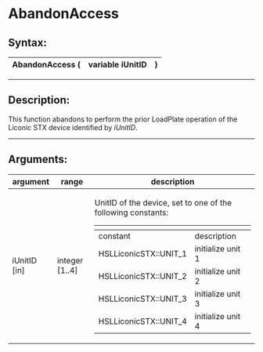 # AbandonAccess

## Syntax:

&#x20;

| AbandonAccess ( | variable iUnitID | ) |
| --------------- | ---------------- | - |

&#x20;

***

## Description:

&#x20;

This function abandons to perform the prior LoadPlate operation of the Liconic STX device identified by _iUnitID_.&#x20;

&#x20;

***

## Arguments:

&#x20;

| argument      | range           | description                                                                                                                                                                                                                                                                                                                                                                                                                                                                              |
| ------------- | --------------- | ---------------------------------------------------------------------------------------------------------------------------------------------------------------------------------------------------------------------------------------------------------------------------------------------------------------------------------------------------------------------------------------------------------------------------------------------------------------------------------------- |
| iUnitID \[in] | integer \[1..4] | <p>UnitID of the device, set to one of the following constants:</p><p> </p><table data-header-hidden><thead><tr><th></th><th></th></tr></thead><tbody><tr><td>constant</td><td>description</td></tr><tr><td>HSLLiconicSTX::UNIT_1</td><td>initialize unit 1</td></tr><tr><td>HSLLiconicSTX::UNIT_2</td><td>initialize unit 2</td></tr><tr><td>HSLLiconicSTX::UNIT_3</td><td>initialize unit 3</td></tr><tr><td>HSLLiconicSTX::UNIT_4</td><td>initialize unit 4</td></tr></tbody></table> |

&#x20;
